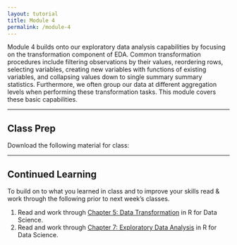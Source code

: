 ```yaml
---
layout: tutorial
title: Module 4
permalink: /module-4
---
```


Module 4 builds onto our exploratory data analysis capabilities by focusing on the transformation component of EDA. Common transformation procedures include filtering observations by their values, reordering rows, selecting variables, creating new variables with functions of existing variables, and collapsing values down to single summary summary statistics. Furthermore, we often group our data at different aggregation levels when performing these transformation tasks.  This module covers these basic capabilities.

<hr>

## Class Prep

Download the following material for class:  &nbsp; <a href="http://bit.ly/2sVmbde" style="color:black;"><i class="fa fa-cloud-download" style="font-size:1em"></i></a>

<hr>

## Continued Learning

To build on to what you learned in class and to improve your skills read & work through the following prior to next week’s classes.

1. Read and work through [Chapter 5: Data Transformation](http://r4ds.had.co.nz/transform.html) in R for Data Science.
2. Read and work through [Chapter 7: Exploratory Data Analysis](http://r4ds.had.co.nz/exploratory-data-analysis.html) in R for Data Science. 

